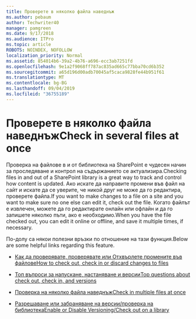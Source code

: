 ```yaml
---
title: Проверете в няколко файла наведнъж
ms.author: pebaum
author: Techwriter40
manager: pamgreen
ms.date: 9/17/2018
ms.audience: ITPro
ms.topic: article
ROBOTS: NOINDEX, NOFOLLOW
localization_priority: Normal
ms.assetid: 854014b6-39a2-4b76-a696-ecc3ab7251fd
ms.openlocfilehash: 9e1a2f9068ff787ac835ad665c77bba70cd6b352
ms.sourcegitcommit: a65d196d00adb70045af5caca9828fe44b951f61
ms.translationtype: MT
ms.contentlocale: bg-BG
ms.lasthandoff: 09/04/2019
ms.locfileid: "36755189"
---
```

# <a name="check-in-several-files-at-once"></a><span data-ttu-id="866c5-102">Проверете в няколко файла наведнъж</span><span class="sxs-lookup"><span data-stu-id="866c5-102">Check in several files at once</span></span>

<span data-ttu-id="866c5-103">Проверка на файлове в и от библиотека на SharePoint е чудесен начин за проследяване и контрол на съдържанието се актуализира.</span><span class="sxs-lookup"><span data-stu-id="866c5-103">Checking files in and out of a SharePoint library is a great way to track and control how content is updated.</span></span> <span data-ttu-id="866c5-104">Ако искате да направите промени във файл на сайт и искате да се уверите, че никой друг не може да го редактира, проверете файла.</span><span class="sxs-lookup"><span data-stu-id="866c5-104">If you want to make changes to a file on a site and you want to make sure no one else can edit it, check out the file.</span></span> <span data-ttu-id="866c5-105">Когато файлът е извлечен, можете да го редактирате онлайн или офлайн и да го запишете няколко пъти, ако е необходимо.</span><span class="sxs-lookup"><span data-stu-id="866c5-105">When you have the file checked out, you can edit it online or offline, and save it multiple times, if necessary.</span></span>

<span data-ttu-id="866c5-106">По-долу са някои полезни връзки по отношение на тази функция.</span><span class="sxs-lookup"><span data-stu-id="866c5-106">Below are some helpful links regarding this feature.</span></span>

- [<span data-ttu-id="866c5-107">Как да проверявате, проверявате или Отхвърлете промените във файлове</span><span class="sxs-lookup"><span data-stu-id="866c5-107">How to check out, check in or discard changes to files</span></span>](https://support.office.com/article/check-out-check-in-or-discard-changes-to-files-in-a-library-7e2c12a9-a874-4393-9511-1378a700f6de)

- [<span data-ttu-id="866c5-108">Топ въпроси за напускане, настаняване и версии</span><span class="sxs-lookup"><span data-stu-id="866c5-108">Top questions about check out, check in, and versions</span></span>](https://support.office.com/article/Top-questions-about-check-out-check-in-and-versions-7E941339-E972-4C7A-A79A-80A1FCF84076)

- [<span data-ttu-id="866c5-109">Проверка на няколко файла наведнъж</span><span class="sxs-lookup"><span data-stu-id="866c5-109">Check in multiple files at once</span></span>](https://support.office.com/article/check-out-check-in-or-discard-changes-to-files-in-a-library-7e2c12a9-a874-4393-9511-1378a700f6de)

- [<span data-ttu-id="866c5-110">Разрешаване или забраняване на версии/проверка на библиотека</span><span class="sxs-lookup"><span data-stu-id="866c5-110">Enable or Disable Versioning/Check out on a library</span></span>](https://support.office.com/article/enable-and-configure-versioning-for-a-list-or-library-1555d642-23ee-446a-990a-bcab618c7a37)

  
